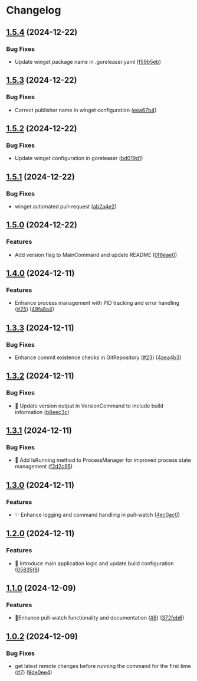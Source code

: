 # Changelog

## [1.5.4](https://github.com/ship-digital/pull-watch/compare/v1.5.3...v1.5.4) (2024-12-22)


### Bug Fixes

* Update winget package name in .goreleaser.yaml ([f59b5eb](https://github.com/ship-digital/pull-watch/commit/f59b5eb835c7c4da34984c65c133550fa000e68e))

## [1.5.3](https://github.com/ship-digital/pull-watch/compare/v1.5.2...v1.5.3) (2024-12-22)


### Bug Fixes

* Correct publisher name in winget configuration ([eea67b4](https://github.com/ship-digital/pull-watch/commit/eea67b486a38069e98f147a38c00b66019c64950))

## [1.5.2](https://github.com/ship-digital/pull-watch/compare/v1.5.1...v1.5.2) (2024-12-22)


### Bug Fixes

* Update winget configuration in goreleaser ([bd019d1](https://github.com/ship-digital/pull-watch/commit/bd019d1078789f7ae35a78277e254fca58465f4d))

## [1.5.1](https://github.com/ship-digital/pull-watch/compare/v1.5.0...v1.5.1) (2024-12-22)


### Bug Fixes

* winget automated pull-request ([ab2a4e2](https://github.com/ship-digital/pull-watch/commit/ab2a4e20cbba87786093de1f9f4a3d263dfe0155))

## [1.5.0](https://github.com/ship-digital/pull-watch/compare/v1.4.0...v1.5.0) (2024-12-22)


### Features

* Add version flag to MainCommand and update README ([0f8eae0](https://github.com/ship-digital/pull-watch/commit/0f8eae065668afcba3b9df396e4194e6ce59d468))

## [1.4.0](https://github.com/ship-digital/pull-watch/compare/v1.3.3...v1.4.0) (2024-12-11)


### Features

* Enhance process management with PID tracking and error handling ([#25](https://github.com/ship-digital/pull-watch/issues/25)) ([49fa8a4](https://github.com/ship-digital/pull-watch/commit/49fa8a49846b27b5c6ea845f9d8ac8f5de42db4d))

## [1.3.3](https://github.com/ship-digital/pull-watch/compare/v1.3.2...v1.3.3) (2024-12-11)


### Bug Fixes

* Enhance commit existence checks in GitRepository ([#23](https://github.com/ship-digital/pull-watch/issues/23)) ([4aea4b3](https://github.com/ship-digital/pull-watch/commit/4aea4b3044dd4f5c1b8b3d3002616f9e2a1f27ef))

## [1.3.2](https://github.com/ship-digital/pull-watch/compare/v1.3.1...v1.3.2) (2024-12-11)


### Bug Fixes

* 🐛 Update version output in VersionCommand to include build information ([b8eec3c](https://github.com/ship-digital/pull-watch/commit/b8eec3c896997059bf3c03d1b016e4d30b69cdc5))

## [1.3.1](https://github.com/ship-digital/pull-watch/compare/v1.3.0...v1.3.1) (2024-12-11)


### Bug Fixes

* 🐛 Add IsRunning method to ProcessManager for improved process state management ([f2d2c95](https://github.com/ship-digital/pull-watch/commit/f2d2c95574b58c67df97b0321e5714a23bbaad9a))

## [1.3.0](https://github.com/ship-digital/pull-watch/compare/v1.2.0...v1.3.0) (2024-12-11)


### Features

* ✨ Enhance logging and command handling in pull-watch ([4ec0ac0](https://github.com/ship-digital/pull-watch/commit/4ec0ac0631a730816813f0f40d5c829680a6dbe7))

## [1.2.0](https://github.com/ship-digital/pull-watch/compare/v1.1.0...v1.2.0) (2024-12-11)


### Features

* 🎉 Introduce main application logic and update build configuration ([05835f8](https://github.com/ship-digital/pull-watch/commit/05835f8524a4aa20037e15da766ef0a3a36953d1))

## [1.1.0](https://github.com/ship-digital/pull-watch/compare/v1.0.2...v1.1.0) (2024-12-09)


### Features

* 🚀Enhance pull-watch functionality and documentation ([#8](https://github.com/ship-digital/pull-watch/issues/8)) ([372feb6](https://github.com/ship-digital/pull-watch/commit/372feb6470991e3792ce1bba10b7eb9b4df6a339))

## [1.0.2](https://github.com/ship-digital/pull-watch/compare/v1.0.1...v1.0.2) (2024-12-09)


### Bug Fixes

* get latest remote changes before running the command for the first time ([#7](https://github.com/ship-digital/pull-watch/issues/7)) ([9de0ee4](https://github.com/ship-digital/pull-watch/commit/9de0ee4cde0c66fd57e9835e899bb98176fdd49f))
